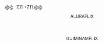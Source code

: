 @@ -7,11 +7,11 @@    <link        href="https://fonts.googleapis.com/css2?family=Chakra+Petch:ital,wght@0,300;0,400;0,500;0,600;0,700;1,300;1,400;1,500;1,600;1,700&display=swap"        rel="stylesheet">    <title>Aluraflix</title>    <title>Guiminamflix</title></head><body>    <header>ALURAFLIX</header>    <header>GUIMINAMFLIX</header>    <section class="chamada">        <div class="chamada-texto">

